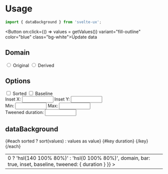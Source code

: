 <script lang="ts">
  import { sort } from 'd3-array';

	import Button from '$lib/components/Button.svelte';
	import Preview from '$lib/components/Preview.svelte';
	import TweenedValue from '$lib/components/TweenedValue.svelte';

	import { dataBackground } from '$lib/actions/dataBackground';
	import { randomInteger } from '$lib/utils/number';
	
	let originalDomain = [-100, 100]
	
	function getValues() {
		return Array.from({ length: 20 }).map(() => randomInteger(originalDomain[0], originalDomain[1]));
	}
	
	let values = getValues();
	let domainSelected = 'original' // 'derived'
	let sorted = false;
	let inset = [0, 0];
	let baseline = false;
	let duration = 300;
	
	// Use original domain (ex. -100 => 100) or derive based on data
	$: domain = domainSelected === 'original'
		? originalDomain
		: [Math.min(...values), Math.max(...values)]
</script>

<h1>Usage</h1>

```js
import { dataBackground } from 'svelte-ux';
```

<Button on:click={() => values = getValues()} variant="fill-outline" color="blue" class="bg-white">Update data</Button>

<h2>Domain</h2>
<label>
	<input type="radio" bind:group={domainSelected} value="original" />
	Original
</label>

<label>
	<input type="radio" bind:group={domainSelected} value="derived" />
	Derived
</label>

<h2>Options</h2>

<label>
	<input type="checkbox" bind:checked={sorted} />
	Sorted
</label>

<label>
	<input type="checkbox" bind:checked={baseline} />
	Baseline
</label>

<div>
  <label>
    Inset X: <input type="number" bind:value={inset[0]} min={0} max={10} style="width: 100px" />
  </label>
  <label>
    Inset Y: <input type="number" bind:value={inset[1]} min={0} max={10} style="width: 100px" />
  </label>
</div>

<div>
	Min: <input type="number" bind:value={originalDomain[0]} style="width: 100px" />
	Max: <input type="number" bind:value={originalDomain[1]} style="width: 100px" />
</div>

<div>
	Tweened duration: <input type="number" bind:value={duration} style="width: 100px" />
</div>

<h2>dataBackground</h2>

<Preview>
	<table class="w-40 border">
		{#each sorted ? sort(values) : values as value}
			<!-- re-mount if duration changes so action is updated -->
			{#key duration}
				<tr>
					<td
						class="text-right"
						use:dataBackground={{ value, color: value > 0 ? 'hsl(140 100% 80%)' : 'hsl(0 100% 80%)', domain, bar: true, inset, baseline, tweened: { duration } }}
					>
						<TweenedValue {value} format="integer" />
					</td>
				</tr>
			{/key}
		{/each}
	</table>
</Preview>
